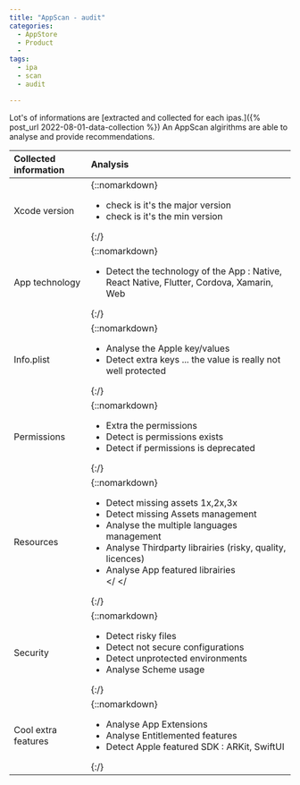 ```yaml
---
title: "AppScan - audit"
categories:
  - AppStore
  - Product
  - 
tags:
  - ipa
  - scan
  - audit

---
```


Lot's of informations are [extracted and collected for each ipas.]({% post_url 2022-08-01-data-collection %}) 
An AppScan algirithms are able to analyse and provide recommendations.

| Collected information | Analysis  |
| :---        |     :--- |
| Xcode version         | {::nomarkdown}<ul><li>check is it's the major version</li><li>check is it's the min version</li></ul>{:/}  |
| App technology        | {::nomarkdown}<ul><li>Detect the technology of the App : Native, React Native, Flutter, Cordova, Xamarin, Web</li></ul>{:/}  |
| Info.plist            | {::nomarkdown}<ul><li>Analyse the Apple key/values</li> <li>Detect extra keys ... the value is really not well protected</li></ul>{:/}  |
| Permissions           | {::nomarkdown}<ul><li>Extra the permissions</li> <li>Detect is permissions exists</li>   <li>Detect if permissions is deprecated</li></ul>{:/}  |
| Resources             | {::nomarkdown}<ul><li>Detect missing assets 1x,2x,3x</li> <li>Detect missing Assets management</li>  <li>Analyse the multiple languages management</li>  <li>Analyse Thirdparty librairies (risky, quality, licences) </li> <li>Analyse App featured librairies</li></ </ </ul>{:/}  |
| Security              | {::nomarkdown}<ul><li>Detect risky files</li>  <li>Detect not secure configurations</li> <li>Detect unprotected environments </li> <li>Analyse Scheme usage </li> </ul>{:/}  |
| Cool extra features   | {::nomarkdown}<ul><li>Analyse App Extensions</li>  <li>Analyse Entitlemented features</li> <li>Detect Apple featured SDK : ARKit, SwiftUI </li> </ul>{:/}  |
